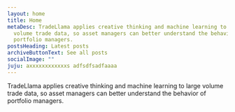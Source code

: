 ```yaml
---
layout: home
title: Home
metaDesc: TradeLlama applies creative thinking and machine learning to large
  volume trade data, so asset managers can better understand the behavior of
  portfolio managers.
postsHeading: Latest posts
archiveButtonText: See all posts
socialImage: ""
juju: axxxxxxxxxxxxs adfsdfsadfaaaa
---
```

TradeLlama applies creative thinking and machine learning to large volume trade data, so asset managers can better understand the behavior of portfolio managers.